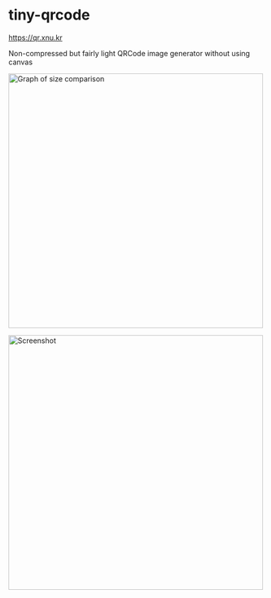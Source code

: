 # tiny-qrcode

https://qr.xnu.kr

Non-compressed but fairly light QRCode image generator without using canvas

<p><img src="https://github.com/user-attachments/assets/334be302-af80-4c62-b13c-7519a169b452" width=500 alt="Graph of size comparison"></p>

<p><img src="https://github.com/user-attachments/assets/1548dc54-f7b2-49cb-ac66-8fe41b76800c" width=500 alt="Screenshot"></p>
